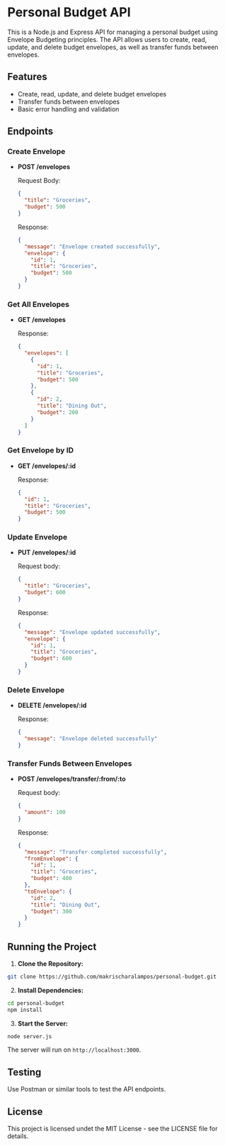 # Personal Budget API

This is a Node.js and Express API for managing a personal budget using Envelope Budgeting principles. The API allows users to create, read, update, and delete budget envelopes, as well as transfer funds between envelopes.

## Features

- Create, read, update, and delete budget envelopes
- Transfer funds between envelopes
- Basic error handling and validation

## Endpoints

### Create Envelope

- **POST /envelopes**

  Request Body:

  ```json
  {
    "title": "Groceries",
    "budget": 500
  }
  ```

  Response:

  ```json
  {
    "message": "Envelope created successfully",
    "envelope": {
      "id": 1,
      "title": "Groceries",
      "budget": 500
    }
  }
  ```

### Get All Envelopes

- **GET /envelopes**

  Response:

  ```json
  {
    "envelopes": [
      {
        "id": 1,
        "title": "Groceries",
        "budget": 500
      },
      {
        "id": 2,
        "title": "Dining Out",
        "budget": 200
      }
    ]
  }
  ```

### Get Envelope by ID

- **GET /envelopes/:id**

  Response:

  ```json
  {
    "id": 1,
    "title": "Groceries",
    "budget": 500
  }
  ```

### Update Envelope

- **PUT /envelopes/:id**

  Request body:

  ```json
  {
    "title": "Groceries",
    "budget": 600
  }
  ```

  Response:

  ```json
  {
    "message": "Envelope updated successfully",
    "envelope": {
      "id": 1,
      "title": "Groceries",
      "budget": 600
    }
  }
  ```

### Delete Envelope

- **DELETE /envelopes/:id**

  Response:

  ```json
  {
    "message": "Envelope deleted successfully"
  }
  ```

### Transfer Funds Between Envelopes

- **POST /envelopes/transfer/:from/:to**

  Request body:

  ```json
  {
    "amount": 100
  }
  ```

  Response:

  ```json
  {
    "message": "Transfer completed successfully",
    "fromEnvelope": {
      "id": 1,
      "title": "Groceries",
      "budget": 400
    },
    "toEnvelope": {
      "id": 2,
      "title": "Dining Out",
      "budget": 300
    }
  }
  ```

## Running the Project

1. **Clone the Repository:**

```bash
git clone https://github.com/makrischaralampos/personal-budget.git
```

2. **Install Dependencies:**

```bash
cd personal-budget
npm install
```

3. **Start the Server:**

```bash
node server.js
```

The server will run on `http://localhost:3000`.

## Testing

Use Postman or similar tools to test the API endpoints.

## License

This project is licensed undet the MIT License - see the LICENSE file for details.

